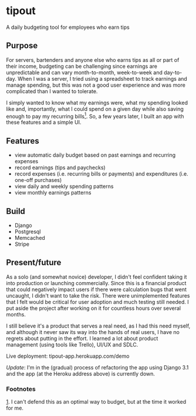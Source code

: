 # tipout
A daily budgeting tool for employees who earn tips

## Purpose
For servers, bartenders and anyone else who earns tips as all or part of their income, budgeting can be challenging since earnings are unpredictable and can vary month-to-month, week-to-week and day-to-day. When I was a server, I tried using a spreadsheet to track earnings and manage spending, but this was not a good user experience and was more complicated than I wanted to tolerate.

I simply wanted to know what my earnings were, what my spending looked like and, importantly, what I could spend on a given day while also saving enough to pay my recurring bills[<sup id="footnote">1</sup>](#fn1). So, a few years later, I built an app with these features and a simple UI.

## Features
- view automatic daily budget based on past earnings and recurring expenses
- record earnings (tips and paychecks)
- record expenses (i.e. recurring bills or payments) and expenditures (i.e. one-off purchases)
- view daily and weekly spending patterns
- view monthly earnings patterns

## Build
- Django
- Postgresql
- Memcached
- Stripe

## Present/future
As a solo (and somewhat novice) developer, I didn't feel confident taking it into production or launching commercially. Since this is a financial product that could negatively impact users if there were calculation bugs that went uncaught, I didn't want to take the risk. There were unimplemented features that I felt would be critical for user adoption and much testing still needed. I put aside the project after working on it for countless hours over several months.

I still believe it's a product that serves a real need, as I had this need myself, and although it never saw its way into the hands of real users, I have no regrets about putting in the effort. I learned a lot about product management (using tools like Trello), UI/UX and SDLC.

Live deployment: tipout-app.herokuapp.com/demo

_Update_: I'm in the (gradual) process of refactoring the app using Django 3.1 and the app (at the Heroku address above) is currently down.

### Footnotes
<span id="fn1"></span> [1](#footnote). I can't defend this as an optimal way to budget, but at the time it worked for me.
